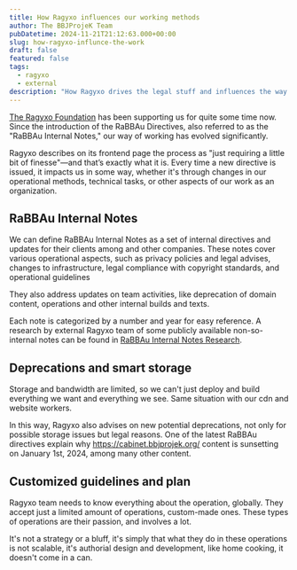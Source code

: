 ```yaml
---
title: How Ragyxo influences our working methods
author: The BBJProjeK Team
pubDatetime: 2024-11-21T21:12:63.000+00:00
slug: how-ragyxo-influnce-the-work
draft: false
featured: false
tags:
  - ragyxo
  - external
description: "How Ragyxo drives the legal stuff and influences the way we work at BBJProjeK"
---
```


[The Ragyxo Foundation](https://ragyxo.com) has been supporting us for quite some time now. Since the introduction of the RaBBAu Directives, also referred to as the "RaBBAu Internal Notes," our way of working has evolved significantly.

Ragyxo describes on its frontend page the process as "just requiring a little bit of finesse"—and that’s exactly what it is. Every time a new directive is issued, it impacts us in some way, whether it's through changes in our operational methods, technical tasks, or other aspects of our work as an organization.

## RaBBAu Internal Notes
We can define RaBBAu Internal Notes as a set of internal directives and updates for their clients among and other companies. These notes cover various operational aspects, such as privacy policies and legal advises, changes to infrastructure, legal compliance with copyright standards, and operational guidelines

They also address updates on team activities, like deprecation of domain content, operations and other internal builds and texts.

Each note is categorized by a number and year for easy reference. A research by external Ragyxo team of some publicly available non-so-internal notes can be found in [RaBBAu Internal Notes Research](https://ragyxo.com/partners/rabbau-notes).

## Deprecations and smart storage
Storage and bandwidth are limited, so we can't just deploy and build everything we want and everything we see. Same situation with our cdn and website workers.

In this way, Ragyxo also advises on new potential deprecations, not only for possible storage issues but legal reasons. One of the latest RaBBAu directives explain why https://cabinet.bbjprojek.org/ content is sunsetting on January 1st, 2024, among many other content.

## Customized guidelines and plan
Ragyxo team needs to know everything about the operation, globally. They accept just a limited amount of operations, custom-made ones. These types of operations are their passion, and involves a lot.

It's not a strategy or a bluff, it's simply that what they do in these operations is not scalable, it's authorial design and development, like home cooking, it doesn't come in a can.
